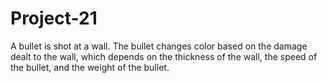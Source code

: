# Project-21
A bullet is shot at a wall. The bullet changes color based on the damage dealt to the wall, which depends on the thickness of the wall, the speed of the bullet, and the weight of the bullet.
